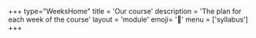 +++
type="WeeksHome"
title = 'Our course'
description = 'The plan for each week of the course'
layout = 'module'
emoji= '🔰'
menu = ['syllabus']
+++
